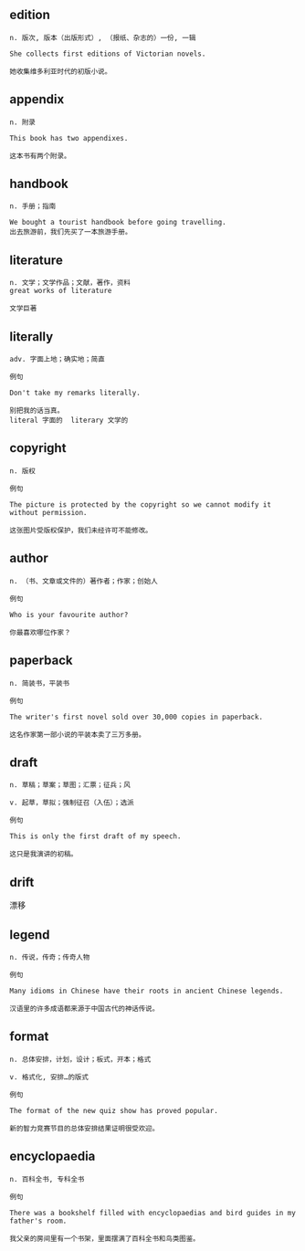 ## edition
```
n. 版次, 版本（出版形式）, （报纸、杂志的）一份, 一辑

She collects first editions of Victorian novels.

她收集维多利亚时代的初版小说。
```

## appendix
```
n. 附录

This book has two appendixes.

这本书有两个附录。
```

## handbook
```
n. 手册；指南

We bought a tourist handbook before going travelling.
出去旅游前，我们先买了一本旅游手册。
```
## literature
```
n. 文学；文学作品；文献，著作，资料
great works of literature

文学巨著
```
## literally
```
adv. 字面上地；确实地；简直

例句

Don't take my remarks literally.

别把我的话当真。
literal 字面的  literary 文学的
```
## copyright
```
n. 版权

例句

The picture is protected by the copyright so we cannot modify it without permission.

这张图片受版权保护，我们未经许可不能修改。
```
## author
```
n. （书、文章或文件的）著作者；作家；创始人

例句

Who is your favourite author?

你最喜欢哪位作家？
```
## paperback
```
n. 简装书，平装书

例句

The writer's first novel sold over 30,000 copies in paperback.

这名作家第一部小说的平装本卖了三万多册。
```
## draft
```
n. 草稿；草案；草图；汇票；征兵；风

v. 起草，草拟；强制征召（入伍）；选派

例句

This is only the first draft of my speech.

这只是我演讲的初稿。
```
## drift
漂移

## legend
```
n. 传说，传奇；传奇人物

例句

Many idioms in Chinese have their roots in ancient Chinese legends.

汉语里的许多成语都来源于中国古代的神话传说。
```
## format
```
n. 总体安排，计划，设计；板式，开本；格式

v. 格式化, 安排…的版式

例句

The format of the new quiz show has proved popular.

新的智力竞赛节目的总体安排结果证明很受欢迎。
```
## encyclopaedia
```
n. 百科全书, 专科全书

例句

There was a bookshelf filled with encyclopaedias and bird guides in my father's room.

我父亲的房间里有一个书架，里面摆满了百科全书和鸟类图鉴。
```